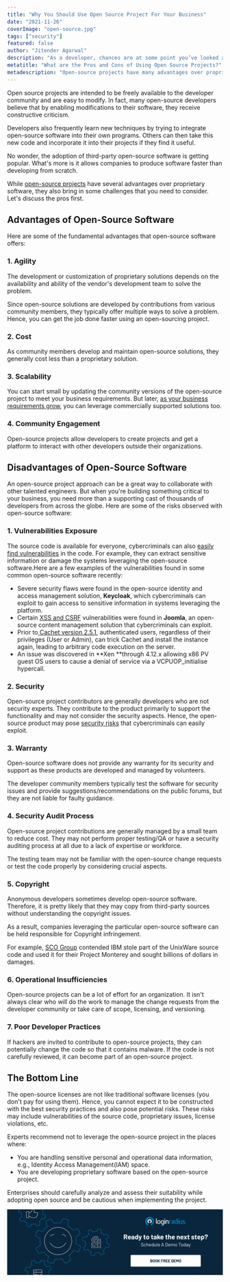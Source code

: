 ```yaml
---
title: "Why You Should Use Open Source Project For Your Business"
date: "2021-11-26"
coverImage: "open-source.jpg"
tags: ["security"]
featured: false 
author: "Jitender Agarwal"
description: "As a developer, chances are at some point you’ve looked at an open source project to solve a problem. But before going off and using the first one you come across, it’s important to consider both the pros and cons of using open source."
metatitle: "What are the Pros and Cons of Using Open Source Projects?"
metadescription: "Open-source projects have many advantages over proprietary software, but they also bring some challenges along. Learn the pros and cons of using open source projects."
---
```


Open source projects are intended to be freely available to the developer community and are easy to modify. In fact, many open-source developers believe that by enabling modifications to their software, they receive constructive criticism.

Developers also frequently learn new techniques by trying to integrate open-source software into their own programs. Others can then take this new code and incorporate it into their projects if they find it useful. 

No wonder, the adoption of third-party open-source software is getting popular. What's more is it allows companies to produce software faster than developing from scratch.

While [open-source projects](https://www.loginradius.com/open-source/) have several advantages over proprietary software, they also bring in some challenges that you need to consider. Let's discuss the pros first. 


## Advantages of Open-Source Software

Here are some of the fundamental advantages that open-source software offers: 


### 1. Agility

The development or customization of proprietary solutions depends on the availability and ability of the vendor's development team to solve the problem. 

Since open-source solutions are developed by contributions from various community members, they typically offer multiple ways to solve a problem. Hence, you can get the job done faster using an open-sourcing project. 


### 2. Cost

As community members develop and maintain open-source solutions, they generally cost less than a proprietary solution. 


### 3. Scalability

You can start small by updating the community versions of the open-source project to meet your business requirements. But later, [as your business requirements grow](https://www.loginradius.com/blog/start-with-identity/handling-scalability-security-loginradius/), you can leverage commercially supported solutions too.


### 4. Community Engagement 

Open-source projects allow developers to create projects and get a platform to interact with other developers outside their organizations. 


## Disadvantages of Open-Source Software

An open-source project approach can be a great way to collaborate with other talented engineers. But when you're building something critical to your business, you need more than a supporting cast of thousands of developers from across the globe. Here are some of the risks observed with open-source software: 


### 1. Vulnerabilities Exposure

The source code is available for everyone, cybercriminals can also [easily find vulnerabilities](https://www.loginradius.com/resource/owasp-top-10-web-application-vulnerabilities-list-for-every-developer/) in the code. For example, they can extract sensitive information or damage the systems leveraging the open-source software.Here are a few examples of the vulnerabilities found in some common open-source software recently: 



* Severe security flaws were found in the open-source identity and access management solution, **Keycloak**, which cybercriminals can exploit to gain access to sensitive information in systems leveraging the platform. 
* Certain [XSS and CSRF](https://www.cvedetails.com/vulnerability-list/vendor_id-3496/Joomla.html) vulnerabilities were found in **Joomla**, an open-source content management solution that cybercriminals can exploit. 
* Prior to<span style="text-decoration:underline;"> [Cachet version 2.5.1](https://www.cvedetails.com/cve/CVE-2021-39165/)</span>, authenticated users, regardless of their privileges (User or Admin), can trick Cachet and install the instance again, leading to arbitrary code execution on the server.
* An issue was discovered in **Xen **through 4.12.x allowing x86 PV guest OS users to cause a denial of service via a VCPUOP_initialise hypercall. 


### 2. Security

Open-source project contributors are generally developers who are not security experts. They contribute to the product primarily to support the functionality and may not consider the security aspects. Hence, the open-source product may pose [security risks](https://www.loginradius.com/blog/start-with-identity/consumer-data-privacy-security/) that cybercriminals can easily exploit. 


### 3. Warranty

Open-source software does not provide any warranty for its security and support as these products are developed and managed by volunteers.

The developer community members typically test the software for security issues and provide suggestions/recommendations on the public forums, but they are not liable for faulty guidance.


### 4. Security Audit Process

Open-source project contributions are generally managed by a small team to reduce cost. They may not perform proper testing/QA or have a security auditing process at all due to a lack of expertise or workforce. 

The testing team may not be familiar with the open-source change requests or test the code properly by considering crucial aspects. 


### 5. Copyright

Anonymous developers sometimes develop open-source software. Therefore, it is pretty likely that they may copy from third-party sources without understanding the copyright issues. 

As a result, companies leveraging the particular open-source software can be held responsible for Copyright infringement.

For example, [SCO Group](https://arstechnica.co.uk/tech-policy/2017/10/appeals-court-keeps-alive-the-never-ending-linux-case-sco-v-ibm/) contended IBM stole part of the UnixWare source code and used it for their Project Monterey and sought billions of dollars in damages.


### 6. Operational Insufficiencies

Open-source projects can be a lot of effort for an organization. It isn't always clear who will do the work to manage the change requests from the developer community or take care of scope, licensing, and versioning.


### 7. Poor Developer Practices

If hackers are invited to contribute to open-source projects, they can potentially change the code so that it contains malware. If the code is not carefully reviewed, it can become part of an open-source project.


## The Bottom Line

The open-source licenses are not like traditional software licenses (you don't pay for using them). Hence, you cannot expect it to be constructed with the best security practices and also pose potential risks. These risks may include vulnerabilities of the source code, proprietary issues, license violations, etc.

Experts recommend not to leverage the open-source project in the places where:



* You are handling sensitive personal and operational data information, e.g., Identity Access Management(IAM) space. 
* You are developing proprietary software based on the open-source project. 

Enterprises should carefully analyze and assess their suitability while adopting open source and be cautious when implementing the project.


[![book-a-demo-loginradius](../../assets/book-a-demo-loginradius.png)](https://www.loginradius.com/book-a-demo/)
